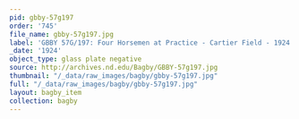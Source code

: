 ```yaml
---
pid: gbby-57g197
order: '745'
file_name: gbby-57g197.jpg
label: 'GBBY 57G/197: Four Horsemen at Practice - Cartier Field - 1924'
_date: '1924'
object_type: glass plate negative
source: http://archives.nd.edu/Bagby/GBBY-57g197.jpg
thumbnail: "/_data/raw_images/bagby/gbby-57g197.jpg"
full: "/_data/raw_images/bagby/gbby-57g197.jpg"
layout: bagby_item
collection: bagby
---
```

